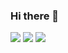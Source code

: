 ### Hi there 👋

<!--
**hyun071/hyun071** is a ✨ _special_ ✨ repository because its `README.md` (this file) appears on your GitHub profile.

Here are some ideas to get you started:

- 🔭 I’m currently working on ...
- 🌱 I’m currently learning ...
- 👯 I’m looking to collaborate on ...
- 🤔 I’m looking for help with ...
- 💬 Ask me about ...
- 📫 How to reach me: ...
- 😄 Pronouns: ...
- ⚡ Fun fact: ...
<img src="https://img.shields.io/badge/{내용}-{배경 색깔}?style={스타일}&logo={로고이름}&logoColor={로고 색깔}"/>
<img src="https://img.shields.io/badge/표시할이름-색상?style=for-the-badge&logo=기술스택아이콘&logoColor=white">
-->

<img src="https://img.shields.io/badge/JavaScript-green?style=flat&logo=JavaScript&logoColor=F7DF1E"/>
 
 
<img src="https://img.shields.io/badge/JavaScript-F7DF1E?style=for-the-badge&logo=JavaScript&logoColor=white">

<img src="https://img.shields.io/badge/GitHub-181717?style=for-the-badge&logo=GitHub&logoColor=white">
